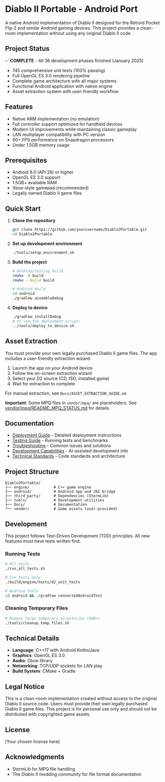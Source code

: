 # Diablo II Portable - Android Port

A native Android implementation of Diablo II designed for the Retroid Pocket Flip 2 and similar Android gaming devices. This project provides a clean-room implementation without using any original Diablo II code.

## Project Status

✅ **COMPLETE** - All 36 development phases finished (January 2025)
- 745 comprehensive unit tests (100% passing)
- Full OpenGL ES 3.0 rendering pipeline
- Complete game architecture with all major systems
- Functional Android application with native engine
- Asset extraction system with user-friendly workflow

## Features

- Native ARM implementation (no emulation)
- Full controller support optimized for handheld devices
- Modern UI improvements while maintaining classic gameplay
- LAN multiplayer compatibility with PC version
- 60+ FPS performance on Snapdragon processors
- Under 1.5GB memory usage

## Prerequisites

- Android 8.0 (API 26) or higher
- OpenGL ES 3.0 support
- 1.5GB+ available RAM
- Xbox-style gamepad (recommended)
- Legally owned Diablo II game files

## Quick Start

1. **Clone the repository**
   ```bash
   git clone https://github.com/yourusername/Diablo2Portable.git
   cd Diablo2Portable
   ```

2. **Set up development environment**
   ```bash
   ./tools/setup_environment.sh
   ```

3. **Build the project**
   ```bash
   # Desktop/testing build
   cmake -B build
   cmake --build build
   
   # Android build
   cd android
   ./gradlew assembleDebug
   ```

4. **Deploy to device**
   ```bash
   ./gradlew installDebug
   # Or use the deployment script:
   ../tools/deploy_to_device.sh
   ```

## Asset Extraction

You must provide your own legally purchased Diablo II game files. The app includes a user-friendly extraction wizard:

1. Launch the app on your Android device
2. Follow the on-screen extraction wizard
3. Select your D2 source (CD, ISO, installed game)
4. Wait for extraction to complete

For manual extraction, see `Docs/ASSET_EXTRACTION_GUIDE.md`

**Important**: Some MPQ files in `vendor/mpq/` are placeholders. See [vendor/mpq/README_MPQ_STATUS.md](vendor/mpq/README_MPQ_STATUS.md) for details.

## Documentation

- [Deployment Guide](Docs/DEPLOYMENT_GUIDE.md) - Detailed deployment instructions
- [Testing Guide](Docs/TESTING_GUIDE.md) - Running tests and benchmarks
- [Troubleshooting](Docs/TROUBLESHOOTING_GUIDE.md) - Common issues and solutions
- [Development Capabilities](Docs/DEVELOPMENT_CAPABILITIES.md) - AI-assisted development info
- [Technical Standards](Docs/TECHNICAL_STANDARDS.md) - Code standards and architecture

## Project Structure

```
Diablo2Portable/
├── engine/           # C++ game engine
├── android/          # Android app and JNI bridge
├── third_party/      # Dependencies (StormLib)
├── tools/            # Development utilities
├── Docs/             # Documentation
└── vendor/           # Game assets (user-provided)
```

## Development

This project follows Test-Driven Development (TDD) principles. All new features must have tests written first.

### Running Tests
```bash
# All tests
./run_all_tests.sh

# C++ tests only
./build/engine/tests/d2_unit_tests

# Android tests
cd android && ./gradlew connectedAndroidTest
```

### Cleaning Temporary Files
```bash
# Remove large temporary directories (6GB+)
./tools/cleanup_temp_files.sh
```

## Technical Details

- **Language**: C++17 with Android Kotlin/Java
- **Graphics**: OpenGL ES 3.0
- **Audio**: Oboe library
- **Networking**: TCP/UDP sockets for LAN play
- **Build System**: CMake + Gradle

## Legal Notice

This is a clean-room implementation created without access to the original Diablo II source code. Users must provide their own legally purchased Diablo II game files. This project is for personal use only and should not be distributed with copyrighted game assets.

## License

[Your chosen license here]

## Acknowledgments

- StormLib for MPQ file handling
- The Diablo II modding community for file format documentation